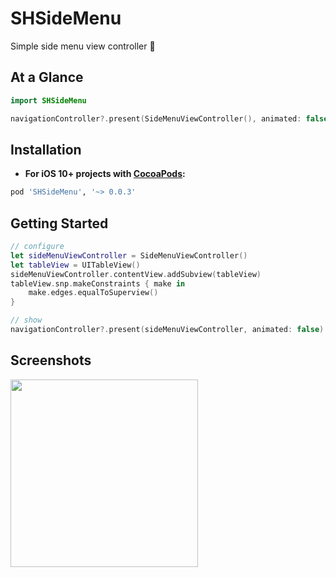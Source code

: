 # SHSideMenu
Simple side menu view controller 🍔
    
At a Glance
-----------

```swift
import SHSideMenu

navigationController?.present(SideMenuViewController(), animated: false)
```

Installation
------------

- **For iOS 10+ projects with [CocoaPods](https://cocoapods.org):**

```ruby
pod 'SHSideMenu', '~> 0.0.3'
```


Getting Started
-----------
```swift
// configure
let sideMenuViewController = SideMenuViewController()
let tableView = UITableView()
sideMenuViewController.contentView.addSubview(tableView)
tableView.snp.makeConstraints { make in
    make.edges.equalToSuperview()
}

// show
navigationController?.present(sideMenuViewController, animated: false)
```

Screenshots
-----------

<img src="https://user-images.githubusercontent.com/11647461/43154093-1fb6a3e0-8fae-11e8-9fd7-eb3fdb96f4ae.png" width="300">
